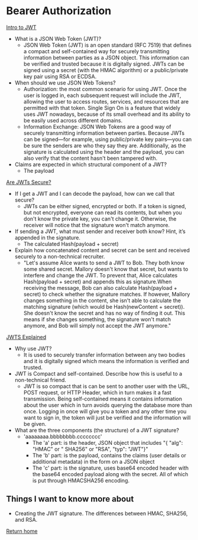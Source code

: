 # Bearer Authorization

[Intro to JWT](https://jwt.io/introduction/)

- What is a JSON Web Token (JWT)?
  - JSON Web Token (JWT) is an open standard (RFC 7519) that defines a compact and self-contained way for securely transmitting information between parties as a JSON object. This information can be verified and trusted because it is digitally signed. JWTs can be signed using a secret (with the HMAC algorithm) or a public/private key pair using RSA or ECDSA.
- When should we use JSON Web Tokens?
  - Authorization: the most common scenario for using JWT. Once the user is logged in, each subsequent request will include the JWT, allowing the user to access routes, services, and resources that are permitted with that token. Single Sign On is a feature that widely uses JWT nowadays, because of its small overhead and its ability to be easily used across different domains.
  - Information Exchange: JSON Web Tokens are a good way of securely transmitting information between parties. Because JWTs can be signed—for example, using public/private key pairs—you can be sure the senders are who they say they are. Additionally, as the signature is calculated using the header and the payload, you can also verify that the content hasn't been tampered with.
- Claims are expected in which structural component of a JWT?
  - The payload

[Are JWTs Secure?](https://stackoverflow.com/questions/27301557/if-you-can-decode-jwt-how-are-they-secure)

- If I get a JWT and I can decode the payload, how can we call that secure?
  - JWTs can be either signed, encrypted or both. If a token is signed, but not encrypted, everyone can read its contents, but when you don't know the private key, you can't change it. Otherwise, the receiver will notice that the signature won't match anymore.
- If sending a JWT, what must sender and receiver both know? Hint, it’s appended in the signature.
  - The calculated Hash(payload + secret)
- Explain how concatenated content and secret can be sent and received securely to a non-technical recruiter.
  - "Let's assume Alice wants to send a JWT to Bob. They both know some shared secret. Mallory doesn't know that secret, but wants to interfere and change the JWT. To prevent that, Alice calculates Hash(payload + secret) and appends this as signature.When receiving the message, Bob can also calculate Hash(payload + secret) to check whether the signature matches. If however, Mallory changes something in the content, she isn't able to calculate the matching signature (which would be Hash(newContent + secret)). She doesn't know the secret and has no way of finding it out. This means if she changes something, the signature won't match anymore, and Bob will simply not accept the JWT anymore."

[JWTS Explained](https://www.youtube.com/watch?v=926mknSW9Lo)

- Why use JWT?
  - It is used to securely transfer information between any two bodies and it is digitally signed which means the information is verified and trusted.
- JWT is Compact and self-contained. Describe how this is useful to a non-technical friend.
  - JWT is so compact that is can be sent to another user with the URL, POST request, or HTTP Header, which in turn makes it a fast transmission. Being self-contained means it contains information about the user which in turn avoids querying the database more than once. Logging in once will give you a token and any other time you want to sign in, the token will just be verified and the information will be given.
- What are the three components (the structure) of a JWT signature?
  - 'aaaaaaaa.bbbbbbbb.cccccccc'
    - The 'a' part: is the header, JSON object that includes "{ "alg": "HMAC" or " SHA256" or "RSA", "typ": "JWT"}"
    - The 'b' part: is the payload, contains the claims (user details or additional metadata) in the form on a JSON object
    - The 'c' part: is the signature, uses base64 encoded header with the base64 encoded payload along with the secret. All of which is put through HMACSHA256 encoding.

## Things I want to know more about

- Creating the JWT signature. The differences between HMAC, SHA256, and RSA.

[Return home](https://khofstetter94.github.io/reading-notes/)

